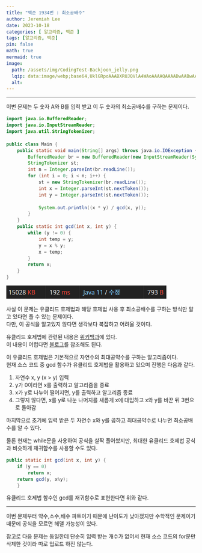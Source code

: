 ```yaml
---
title: "백준 1934번 : 최소공배수"
author: Jeremiah Lee
date: 2023-10-18
categories: [ 알고리즘, 백준 ]
tags: [알고리즘, 백준]
pin: false
math: true
mermaid: true
image: 
  path: /assets/img/CodingTest-Backjoon_jelly.png
  lqip: data:image/webp;base64,UklGRpoAAABXRUJQVlA4WAoAAAAQAAAADwAABwAAQUxQSDIAAAARL0AmbZurmr57yyIiqE8oiG0bejIYEQTgqiDA9vqnsUSI6H+oAERp2HZ65qP/VIAWAFZQOCBCAAAA8AEAnQEqEAAIAAVAfCWkAALp8sF8rgRgAP7o9FDvMCkMde9PK7euH5M1m6VWoDXf2FkP3BqV0ZYbO6NA/VFIAAAA
  alt:
---
```

***

이번 문제는 두 숫자 A와 B를 입력 받고 이 두 숫자의 최소공배수를 구하는 문제이다.

```java
import java.io.BufferedReader;
import java.io.InputStreamReader;
import java.util.StringTokenizer;

public class Main {
    public static void main(String[] args) throws java.io.IOException {
        BufferedReader br = new BufferedReader(new InputStreamReader(System.in));
        StringTokenizer st;
        int n = Integer.parseInt(br.readLine());
        for (int i = 0; i < n; i++) {
            st = new StringTokenizer(br.readLine());
            int x = Integer.parseInt(st.nextToken());
            int y = Integer.parseInt(st.nextToken());

            System.out.println((x * y) / gcd(x, y));
        }
    }
    public static int gcd(int x, int y) {
        while (y != 0) {
            int temp = y;
            y = x % y;
            x = temp;
        }
        return x;
    }
}
```
![](/assets/img/CT_BJ_LOG/BJ_1934.png)

사실 이 문제는 유클리드 호제법과 해당 호제법 사용 후 최소공배수를 구하는 방식만 알고 있다면 풀 수 있는 문제이다.   
다만, 이 공식을 알고있지 않다면 생각보다 복잡하고 어려울 것이다.

유클리드 호제법에 관련된 내용은 [위키백과](https://ko.wikipedia.org/wiki/%EC%9C%A0%ED%81%B4%EB%A6%AC%EB%93%9C_%ED%98%B8%EC%A0%9C%EB%B2%95)에 있다.   
이 내용이 어렵다면 [블로그](https://velog.io/@yerin4847/W1-%EC%9C%A0%ED%81%B4%EB%A6%AC%EB%93%9C-%ED%98%B8%EC%A0%9C%EB%B2%95)를 참조해도 된다.

이 유클리드 호제법은 기본적으로 자연수의 최대공약수를 구하는 알고리즘이다.   
현재 소스 코드 중 gcd 함수가 유클리드 호제법을 활용하고 있으며 진행은 다음과 같다.
1. 자연수 x, y (x > y) 입력 
2. y가 0이라면 x를 출력하고 알고리즘을 종료
3. x가 y로 나누어 떨어지면, y를 출력하고 알고리즘 종료
4. 그렇지 않다면, x를 y로 나눈 나머지를 새롭게 x에 대입하고 x와 y를 바꾼 뒤 3번으로 돌아감

마지막으로 초기에 입력 받은 두 자연수 x와 y를 곱하고 최대공약수로 나누면 최소공배수를 알 수 있다.

물론 현재는 while문을 사용하여 공식을 살짝 풀어썼지만, 최대한 유클리드 호제법 공식과 비슷하게 재귀함수를 사용할 수도 있다.
```java
public static int gcd(int x, int y) {
    if (y == 0)
        return x;
    return gcd(y, x%y);
    }
```
유클리드 호제법 함수인 gcd를 재귀함수로 표현한다면 위와 같다.

***

이번 문제부터 약수,소수,배수 파트이기 때문에 난이도가 낮아졌지만 수학적인 문제이기 때문에 공식을 모르면 헤맬 가능성이 있다.

참고로 다음 문제는 동일한데 단순히 입력 받는 개수가 없어서 현재 소스 코드의 for문만 삭제한 것이라 따로 업로드 하진 않는다.
